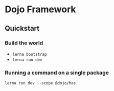 # Dojo Framework

## Quickstart

### Build the world

* `lerna bootstrap`
* `lerna run dev`

### Running a command on a single package

`lerna run dev --scope @dojo/has`
